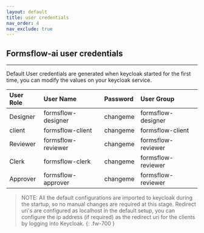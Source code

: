 ```yaml
---
layout: default
title: user credentials
nav_order: 4
nav_exclude: true
---
```



## Formsflow-ai user credentials  

---

Default User credentials are generated when keycloak started for the first time, you can modify the values on your keycloak service.   

| User Role    | User Name            | Password | User Group         |
|:-------------|:------------------   |:------   |:---------------    |
| Designer     | formsflow-designer   | changeme | formsflow-designer |
| client       | formsflow-client     | changeme | formsflow-client   |
| Reviewer     | formsflow-reviewer   | changeme | formsflow-reviewer |
| Clerk        | formsflow-clerk      | changeme | formsflow-reviewer |
| Approver     | formsflow-approver   | changeme | formsflow-reviewer |  



> NOTE: All the default configurations are imported to keycloak during the startup, so no manual changes are required at this stage. Redirect uri's are configured as localhost in the default setup, you can configure the ip address (if required) as the redirect uri for the clients by logging into Keycloak.
{: .fw-700    } 
